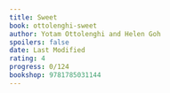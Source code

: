 ```yaml
---
title: Sweet
book: ottolenghi-sweet
author: Yotam Ottolenghi and Helen Goh
spoilers: false
date: Last Modified
rating: 4
progress: 0/124
bookshop: 9781785031144
---
```

